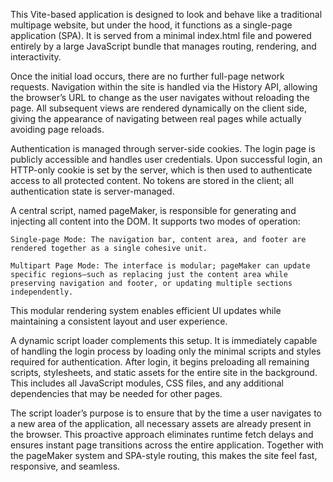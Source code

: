 This Vite-based application is designed to look and behave like a traditional multipage website, but under the hood, it functions as a single-page application (SPA). It is served from a minimal index.html file and powered entirely by a large JavaScript bundle that manages routing, rendering, and interactivity.

Once the initial load occurs, there are no further full-page network requests. Navigation within the site is handled via the History API, allowing the browser’s URL to change as the user navigates without reloading the page. All subsequent views are rendered dynamically on the client side, giving the appearance of navigating between real pages while actually avoiding page reloads.

Authentication is managed through server-side cookies. The login page is publicly accessible and handles user credentials. Upon successful login, an HTTP-only cookie is set by the server, which is then used to authenticate access to all protected content. No tokens are stored in the client; all authentication state is server-managed.

A central script, named pageMaker, is responsible for generating and injecting all content into the DOM. It supports two modes of operation:

    Single-page Mode: The navigation bar, content area, and footer are rendered together as a single cohesive unit.

    Multipart Page Mode: The interface is modular; pageMaker can update specific regions—such as replacing just the content area while preserving navigation and footer, or updating multiple sections independently.

This modular rendering system enables efficient UI updates while maintaining a consistent layout and user experience.

A dynamic script loader complements this setup. It is immediately capable of handling the login process by loading only the minimal scripts and styles required for authentication. After login, it begins preloading all remaining scripts, stylesheets, and static assets for the entire site in the background. This includes all JavaScript modules, CSS files, and any additional dependencies that may be needed for other pages.

The script loader’s purpose is to ensure that by the time a user navigates to a new area of the application, all necessary assets are already present in the browser. This proactive approach eliminates runtime fetch delays and ensures instant page transitions across the entire application. Together with the pageMaker system and SPA-style routing, this makes the site feel fast, responsive, and seamless.
